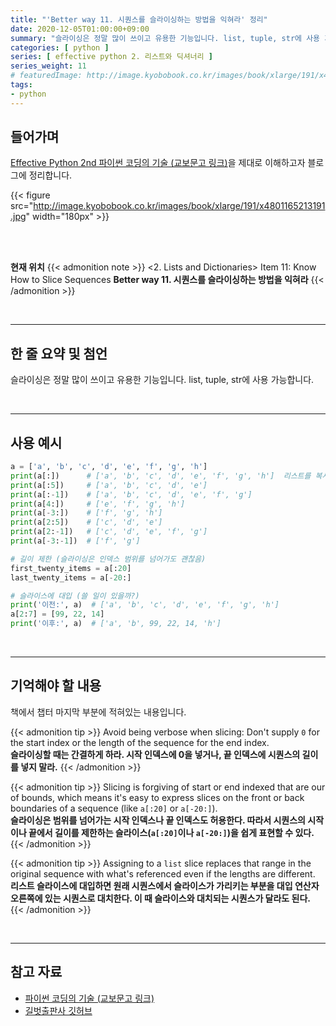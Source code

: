 ```yaml
---
title: "'Better way 11. 시퀀스를 슬라이싱하는 방법을 익혀라' 정리"
date: 2020-12-05T01:00:00+09:00
summary: "슬라이싱은 정말 많이 쓰이고 유용한 기능입니다. list, tuple, str에 사용 가능합니다."
categories: [ python ]
series: [ effective python 2. 리스트와 딕셔너리 ]
series_weight: 11
# featuredImage: http://image.kyobobook.co.kr/images/book/xlarge/191/x4801165213191.jpg
tags:
- python
---
```


## 들어가며

[Effective Python 2nd 파이썬 코딩의 기술 (교보문고 링크)](http://digital.kyobobook.co.kr/digital/ebook/ebookDetail.ink?selectedLargeCategory=001&barcode=4801165213191&orderClick=LEH&Kc=)을 제대로 이해하고자 블로그에 정리합니다.

{{< figure src="http://image.kyobobook.co.kr/images/book/xlarge/191/x4801165213191.jpg" width="180px" >}}

<br/>
<br/>

**현재 위치**
{{< admonition note >}}
<2. Lists and Dictionaries>
Item 11: Know How to Slice Sequences
**Better way 11. 시퀀스를 슬라이싱하는 방법을 익혀라**
{{< /admonition >}}


<br/>

---


## 한 줄 요약 및 첨언

슬라이싱은 정말 많이 쓰이고 유용한 기능입니다. list, tuple, str에 사용 가능합니다.

<br/>

---

## 사용 예시

```python
a = ['a', 'b', 'c', 'd', 'e', 'f', 'g', 'h']
print(a[:])      # ['a', 'b', 'c', 'd', 'e', 'f', 'g', 'h']  리스트를 복사하는 데 사용
print(a[:5])     # ['a', 'b', 'c', 'd', 'e']
print(a[:-1])    # ['a', 'b', 'c', 'd', 'e', 'f', 'g']
print(a[4:])     # ['e', 'f', 'g', 'h']
print(a[-3:])    # ['f', 'g', 'h']
print(a[2:5])    # ['c', 'd', 'e']
print(a[2:-1])   # ['c', 'd', 'e', 'f', 'g']
print(a[-3:-1])  # ['f', 'g']

# 길이 제한 (슬라이싱은 인덱스 범위를 넘어가도 괜찮음)
first_twenty_items = a[:20]
last_twenty_items = a[-20:]

# 슬라이스에 대입 (쓸 일이 있을까?)
print('이전:', a)  # ['a', 'b', 'c', 'd', 'e', 'f', 'g', 'h']
a[2:7] = [99, 22, 14]
print('이후:', a)  # ['a', 'b', 99, 22, 14, 'h']
```


<br/>

---

## 기억해야 할 내용

책에서 챕터 마지막 부분에 적혀있는 내용입니다.

{{< admonition tip >}}
Avoid being verbose when slicing: Don't supply `0` for the start index or the length of the sequence for the end index.  
**슬라이싱할 때는 간결하게 하라. 시작 인덱스에 0을 넣거나, 끝 인덱스에 시퀀스의 길이를 넣지 말라.**
{{< /admonition >}}

{{< admonition tip >}}
Slicing is forgiving of start or end indexed that are our of bounds, which means it's easy to express slices on the front or back boundaries of a sequence (like `a[:20]` or `a[-20:]`).  
**슬라이싱은 범위를 넘어가는 시작 인덱스나 끝 인덱스도 허용한다. 따라서 시퀀스의 시작이나 끝에서 길이를 제한하는 슬라이스(`a[:20]`이나 `a[-20:]`)을 쉽게 표현할 수 있다.**
{{< /admonition >}}

{{< admonition tip >}}
Assigning to a `list` slice replaces that range in the original sequence with what's referenced even if the lengths are different.  
**리스트 슬라이스에 대입하면 원래 시퀀스에서 슬라이스가 가리키는 부분을 대입 연산자 오른쪽에 있는 시퀀스로 대치한다. 이 때 슬라이스와 대치되는 시퀀스가 달라도 된다.**
{{< /admonition >}}

<br/>

---

## 참고 자료

- [파이썬 코딩의 기술 (교보문고 링크)](http://digital.kyobobook.co.kr/digital/ebook/ebookDetail.ink?selectedLargeCategory=001&barcode=4801165213191&orderClick=LEH&Kc=)
- [길벗출판사 깃허브](https://github.com/gilbutITbook/080235/blob/master/Chapter2/Better%20way11.py)